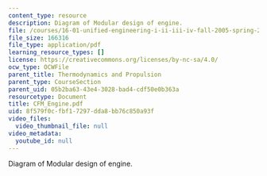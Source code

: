 ```yaml
---
content_type: resource
description: Diagram of Modular design of engine.
file: /courses/16-01-unified-engineering-i-ii-iii-iv-fall-2005-spring-2006/8f579f0cfbf17297dda8bb76c850a93f_CFM_Engine.pdf
file_size: 166316
file_type: application/pdf
learning_resource_types: []
license: https://creativecommons.org/licenses/by-nc-sa/4.0/
ocw_type: OCWFile
parent_title: Thermodynamics and Propulsion
parent_type: CourseSection
parent_uid: 05b2ba63-43e4-3028-bad4-cdf50e0b363a
resourcetype: Document
title: CFM_Engine.pdf
uid: 8f579f0c-fbf1-7297-dda8-bb76c850a93f
video_files:
  video_thumbnail_file: null
video_metadata:
  youtube_id: null
---
```

Diagram of Modular design of engine.